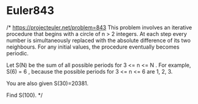 # Euler843

/* https://projecteuler.net/problem=843
This problem involves an iterative procedure that begins with a circle of n > 2 integers.
At each step every number is simultaneously replaced with the absolute difference of its two neighbours.
For any initial values, the procedure eventually becomes periodic.

Let S(N) be the sum of all possible periods for 3 <= n <= N .
For example, S(6) = 6 , because the possible periods for 3 <= n <= 6 are 1, 2, 3.

You are also given S(30)=20381.

Find S(100).
*/
